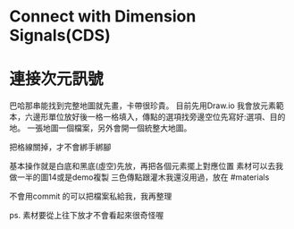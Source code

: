 # Connect with Dimension Signals(CDS)
# 連接次元訊號 
巴哈那串能找到完整地圖就先畫，卡帶很珍貴。
目前先用Draw.io 我會放元素範本，六邊形單位放好後一格一格填入，傳點的選項找旁邊空位先寫好:選項、目的地。
一張地圖一個檔案，另外會開一個統整大地圖。

把格線關掉，才不會綁手綁腳

基本操作就是白底和黑底(虛空)先放，再把各個元素擺上對應位置 素材可以去我做一半的圖14或是demo複製 三色傳點跟灌木我還沒用過，放在 #materials

不會用commit 的可以把檔案私給我，我再整理

ps. 素材要從上往下放才不會看起來很奇怪喔
